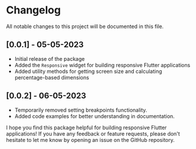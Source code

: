 # Changelog

All notable changes to this project will be documented in this file.

## [0.0.1] - 05-05-2023

- Initial release of the package
- Added the `Responsive` widget for building responsive Flutter applications
- Added utility methods for getting screen size and calculating percentage-based dimensions

## [0.0.2] - 06-05-2023

- Temporarily removed setting breakpoints functionality.
- Added code examples for better understanding in documentation.

I hope you find this package helpful for building responsive Flutter applications! If you have any feedback or feature requests, please don't hesitate to let me know by opening an issue on the GitHub repository.
